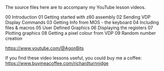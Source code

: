 The source files here are to accompany my YouTube lesson videos.

00 Introduction
01 Getting started with z80 assembly
02 Sending VDP Display Commands
03 Getting Info from MOS - the keyboard
04 Including files & macros
05 User Defined Graphics
06 Displaying the registers
07 Plotting graphics
08 Getting a pixel colour from VDP
09 Random number creation

https://www.youtube.com/@AgonBits

If you find these video lessons useful, you could buy me a coffee:
https://www.buymeacoffee.com/richardturnnidge

